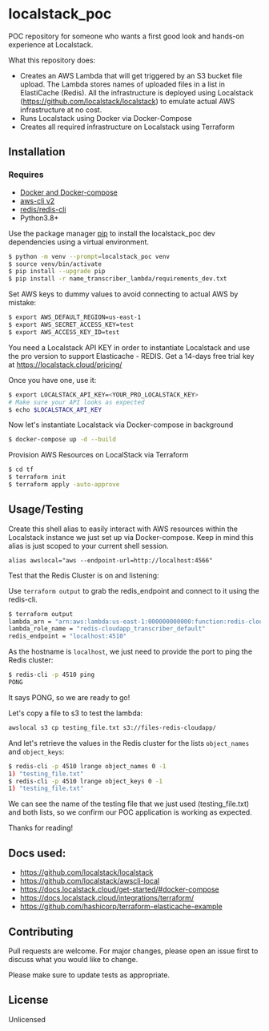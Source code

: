 # localstack_poc

POC repository for someone who wants a first good look and hands-on experience at Localstack.

What this repository does:
- Creates an AWS Lambda that will get triggered by an S3 bucket file upload. The Lambda stores names of uploaded files in a list in ElastiCache (Redis). All the infrastructure is deployed using Localstack (https://github.com/localstack/localstack) to emulate actual AWS infrastructure at no cost.
- Runs Localstack using Docker via Docker-Compose
- Creates all required infrastructure on Localstack using Terraform

## Installation

### Requires
* [Docker and Docker-compose](https://docs.docker.com/get-docker/)
* [aws-cli v2](https://docs.aws.amazon.com/cli/latest/userguide/getting-started-install.html)
* [redis/redis-cli](https://redis.io/docs/getting-started/)
* Python3.8+

Use the package manager [pip](https://pip.pypa.io/en/stable/) to install the localstack_poc dev dependencies using a virtual environment.

```bash
$ python -m venv --prompt=localstack_poc venv
$ source venv/bin/activate
$ pip install --upgrade pip
$ pip install -r name_transcriber_lambda/requirements_dev.txt
```
Set AWS keys to dummy values to avoid connecting to actual AWS by mistake:
```bash
$ export AWS_DEFAULT_REGION=us-east-1
$ export AWS_SECRET_ACCESS_KEY=test
$ export AWS_ACCESS_KEY_ID=test
```
You need a Localstack API KEY in order to instantiate Localstack and use the pro version to support Elasticache - REDIS. Get a 14-days free trial key at https://localstack.cloud/pricing/

Once you have one, use it:

```bash
$ export LOCALSTACK_API_KEY=<YOUR_PRO_LOCALSTACK_KEY>
# Make sure your API looks as expected
$ echo $LOCALSTACK_API_KEY
```
Now let's instantiate Localstack via Docker-compose in background

```bash
$ docker-compose up -d --build
```

Provision AWS Resources on LocalStack via Terraform
```bash
$ cd tf
$ terraform init
$ terraform apply -auto-approve
```

## Usage/Testing

Create this shell alias to easily interact with AWS resources within the Localstack instance we just set up via Docker-compose. Keep in mind this alias is just scoped to your current shell session.

`alias awslocal="aws --endpoint-url=http://localhost:4566"`

Test that the Redis Cluster is on and listening:

Use `terraform output` to grab the redis_endpoint and connect to it using the redis-cli.
```bash
$ terraform output
lambda_arn = "arn:aws:lambda:us-east-1:000000000000:function:redis-cloudapp_transcriber_default"
lambda_role_name = "redis-cloudapp_transcriber_default"
redis_endpoint = "localhost:4510"
```

As the hostname is `localhost`, we just need to provide the port to ping the Redis cluster:

```bash
$ redis-cli -p 4510 ping
PONG
```
It says PONG, so we are ready to go!

Let's copy a file to s3 to test the lambda:
```bash
awslocal s3 cp testing_file.txt s3://files-redis-cloudapp/
```
And let's retrieve the values in the Redis cluster for the lists `object_names` and `object_keys`:

```bash
$ redis-cli -p 4510 lrange object_names 0 -1
1) "testing_file.txt"
$ redis-cli -p 4510 lrange object_keys 0 -1
1) "testing_file.txt"
```

We can see the name of the testing file that we just used (testing_file.txt) and both lists, so we confirm our POC application is working as expected.

Thanks for reading!

## Docs used:

* https://github.com/localstack/localstack
* https://github.com/localstack/awscli-local
* https://docs.localstack.cloud/get-started/#docker-compose
* https://docs.localstack.cloud/integrations/terraform/
* https://github.com/hashicorp/terraform-elasticache-example


## Contributing
Pull requests are welcome. For major changes, please open an issue first to discuss what you would like to change.

Please make sure to update tests as appropriate.

## License
Unlicensed
